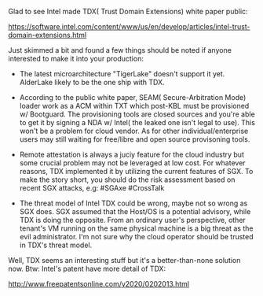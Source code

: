 Glad to see Intel made TDX( Trust Domain Extensions) white paper public:

https://software.intel.com/content/www/us/en/develop/articles/intel-trust-domain-extensions.html

Just skimmed a bit and found a few things should be noted if anyone interested to make it into your production:

* The latest microarchitecture "TigerLake" doesn't support it yet. AlderLake likely to be the one ship with TDX.

* According to the public white paper, SEAM( Secure-Arbitration Mode) loader work as a ACM within TXT which post-KBL must be provisioned w/ Bootguard. The provisioning tools are closed sources and you're able to get it by signing a NDA w/ Intel( the leaked one isn't legal to use). This won't be a problem for cloud vendor. As for other individual/enterprise users may still waiting for free/libre and open source provisoning tools. 

* Remote attestation is always a juciy feature for the cloud industry but some crucial problem may not be leveraged at low cost. For whatever reasons, TDX implemented it by utilizing the current features of SGX. To make the story short, you should do the risk assessment based on recent SGX attacks, e.g: #SGAxe #CrossTalk

* The threat model of Intel TDX could be wrong, maybe not so wrong as SGX does. SGX assumed that the Host/OS is a potential advisory, while TDX is doing the opposite. From an ordinary user's perspective, other tenant's VM running on the same physical machine is a big threat as the evil administrator. I'm not sure why the cloud operator should be trusted in TDX's threat model.

Well, TDX seems an interesting stuff but it's a better-than-none solution now. Btw: Intel's patent have more detail of TDX:

http://www.freepatentsonline.com/y2020/0202013.html
